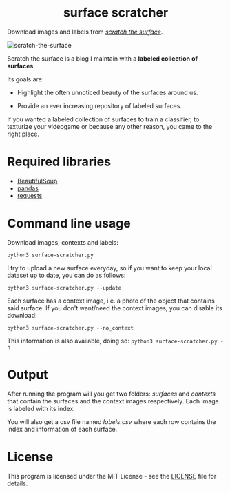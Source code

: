 <h1 align="center">surface scratcher</h1>

Download images and labels from *[scratch the surface](https://scratchthesurface.tumblr.com/)*.

![scratch-the-surface](https://user-images.githubusercontent.com/25433159/101905119-d6dba800-3bae-11eb-8aa7-e7730865a85a.png)

Scratch the surface is a blog I maintain with a **labeled collection of surfaces**.

Its goals are:

- Highlight the often unnoticed beauty of the surfaces around us.

- Provide an ever increasing repository of labeled surfaces. 

If you wanted a labeled collection of surfaces to train a classifier, to texturize your videogame or because any other reason, you came to the right place. 

# Required libraries

- [BeautifulSoup](https://pypi.org/project/beautifulsoup4/)
- [pandas](https://pypi.org/project/pandas/)
- [requests](https://pypi.org/project/requests/)

# Command line usage

Download images, contexts and labels:

```
python3 surface-scratcher.py
```

I try to upload a new surface everyday, so if you want to keep your local dataset up to date, you can do as follows:

```
python3 surface-scratcher.py --update
```

Each surface has a context image, i.e. a photo of the object that contains said surface. If you don't want/need the context images, you can disable its download:

```
python3 surface-scratcher.py --no_context
```

This information is also available, doing so: `python3 surface-scratcher.py -h`

# Output

After running the program will you get two folders: *surfaces* and *contexts* that contain the surfaces and the context images respectively. Each image is labeled with its index. 

You will also get a csv file named *labels.csv* where each row contains the index and information of each surface.

# License

This program is licensed under the MIT License - see the [LICENSE](LICENSE) file for details.
